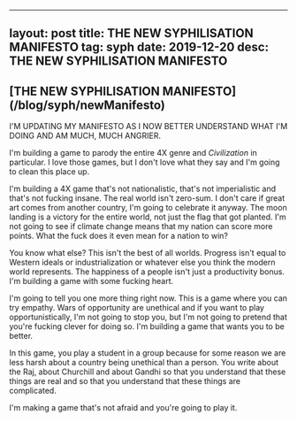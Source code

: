 
---
layout: post
title: THE NEW SYPHILISATION MANIFESTO
tag: syph
date: 2019-12-20
desc: THE NEW SYPHILISATION MANIFESTO
---
<h2>[THE NEW SYPHILISATION MANIFESTO](/blog/syph/newManifesto)</h2>

I'M UPDATING MY MANIFESTO AS I NOW BETTER UNDERSTAND WHAT I'M DOING AND AM MUCH, MUCH ANGRIER.


I'm building a game to parody the entire 4X genre and *Civilization* in particular. I love those games, but I don't love what they say and I'm going to clean this place up.


I'm building a 4X game that's not nationalistic, that's not imperialistic and that's not fucking insane. The real world isn't zero-sum. I don't care if great art comes from another country, I'm going to celebrate it anyway. The moon landing is a victory for the entire world, not just the flag that got planted. I'm not going to see if climate change means that my nation can score more points. What the fuck does it even mean for a nation to win?


You know what else? This isn't the best of all worlds. Progress isn't equal to Western ideals or industrialization or whatever else you think the modern world represents. The happiness of a people isn't just a productivity bonus. I'm building a game with some fucking heart.


I'm going to tell you one more thing right now. This is a game where you can try empathy. Wars of opportunity are unethical and if you want to play opportunistically, I'm not going to stop you, but I'm not going to pretend that you're fucking clever for doing so. I'm building a game that wants you to be better.


In this game, you play a student in a group because for some reason we are less harsh about a country being unethical than a person. You write about the Raj, about Churchill and about Gandhi so that you understand that these things are real and so that you understand that these things are complicated.


I'm making a game that's not afraid and you're going to play it.

